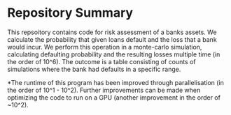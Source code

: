 # Repository Summary

This repsoitory contains code for risk assessment of a banks assets. We calculate the probability that given loans default and the loss that a bank would incur. We perform this operation in a monte-carlo simulation, calculating defaulting probability and the resulting losses multiple time (in the order of 10^6). The outcome is a table consisting of counts of simulations where the bank had defaults in a specific range.

*The runtime of this program has been improved through parallelisation (in the order of 10^1 - 10^2). Further improvements can be made when optimizing the code to run on a GPU (another improvement in the order of ~10^2).
